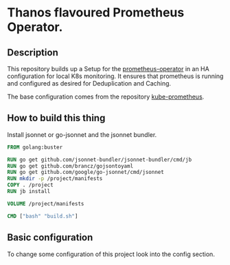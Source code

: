 # Thanos flavoured Prometheus Operator.

## Description

This repository builds up a Setup for the [prometheus-operator](https://github.com/coreos/prometheus-operator) in an HA configuration for local K8s monitoring.
It ensures that prometheus is running and configured as desired for Deduplication and Caching.

The base configuration comes from the repository [kube-prometheus](https://github.com/coreos/kube-prometheus).

## How to build this thing

Install jsonnet or go-jsonnet and the jsonnet bundler.


```Dockerfile
FROM golang:buster

RUN go get github.com/jsonnet-bundler/jsonnet-bundler/cmd/jb
RUN go get github.com/brancz/gojsontoyaml
RUN go get github.com/google/go-jsonnet/cmd/jsonnet
RUN mkdir -p /project/manifests
COPY . /project
RUN jb install

VOLUME /project/manifests

CMD ["bash" "build.sh"]

```


## Basic configuration

To change some configuration of this project look into the config section.

```jsonnet


```
